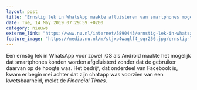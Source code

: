 ```yaml
---
layout: post
title: "Ernstig lek in WhatsApp maakte afluisteren van smartphones mogelijk"
date: Tue, 14 May 2019 07:29:59 +0200
category: nieuws
externe_link: "https://www.nu.nl/internet/5890443/ernstig-lek-in-whatsapp-maakte-afluisteren-van-smartphones-mogelijk.html"
feature_image: "https://media.nu.nl/m/stjxp4waqlf4_sqr256.jpg/ernstig-lek-in-whatsapp-maakte-afluisteren-van-smartphones-mogelijk.jpg"
---
```


Een ernstig lek in WhatsApp voor zowel iOS als Android maakte het mogelijk dat smartphones konden worden afgeluisterd zonder dat de gebruiker daarvan op de hoogte was. Het bedrijf, dat onderdeel van Facebook is, kwam er begin mei achter dat zijn chatapp was voorzien van een kwetsbaarheid, meldt de <em>Financial Times</em>.
